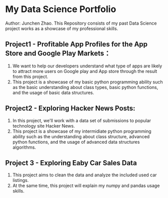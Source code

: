 # My Data Science Portfolio
Author: Junchen Zhao.
This Repository consists of my past Data Science project works as a showcase of my professional skills.

## Project1 - Profitable App Profiles for the App Store and Google Play Markets：
  1. We want to help our developers understand what type of apps are likely to attract more users on Google play and App store through the result from this project.
  2. This project is a showcase of my basic python programming ability such as the basic understanding about class types, basic python functions, and the usage of basic data structures.

## Project2 - Exploring Hacker News Posts:
  1. In this project, we'll work with a data set of submissions to popular technology site Hacker News.
  2. This project is a showcase of my intermidiate python programming ability such as the understanding about class structure, advanced python functions, and the usage of advanced data structures algorithms.

## Project 3 - Exploring Eaby Car Sales Data
  1. This project aims to clean the data and analyze the included used car listings. 
  2. At the same time, this project will explain my numpy and pandas usage skills.
